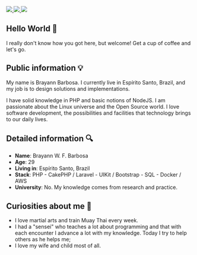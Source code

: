 <div>
    <a target='_blank' href="https://twitter.com/brayann_barbosa">
        <img src="https://img.shields.io/badge/Twitter-1DA1F2?style=for-the-badge&logo=twitter&logoColor=white">
    </a>
    <a target='_blank' href="https://www.instagram.com/brayann.barbosa/">
        <img src="https://img.shields.io/badge/Instagram-E4405F?style=for-the-badge&logo=instagram&logoColor=white">
    </a>
    <a target='_blank' href="https://www.linkedin.com/in/brayann-w-f-barbosa-017198126/">
        <img src="https://img.shields.io/badge/LinkedIn-0077B5?style=for-the-badge&logo=linkedin&logoColor=white">
    </a>
</div>

## Hello World 👋

I really don't know how you got here, but welcome! Get a cup of coffee and let's go.

## Public information 💡

My name is Brayann Barbosa. I currently live in Espírito Santo, Brazil, and my job is to design solutions and implementations.

I have solid knowledge in PHP and basic notions of NodeJS. I am passionate about the Linux universe and the Open Source world. I love software development, the possibilities and facilities that technology brings to our daily lives.

## Detailed information 🔍

* **Name**: Brayann W. F. Barbosa
* **Age**: 29
* **Living in**: Espírito Santo, Brazil
* **Stack**: PHP - CakePHP / Laravel - UIKit / Bootstrap - SQL - Docker / AWS
* **University**: No. My knowledge comes from research and practice.

## Curiosities about me 🤩

* I love martial arts and train Muay Thai every week.
* I had a "sensei" who teaches a lot about programming and that with each encounter I advance a lot with my knowledge. Today I try to help others as he helps me;
* I love my wife and child most of all.
